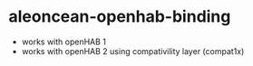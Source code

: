 aleoncean-openhab-binding
=========================

* works with openHAB 1
* works with openHAB 2 using compativility layer (compat1x)

